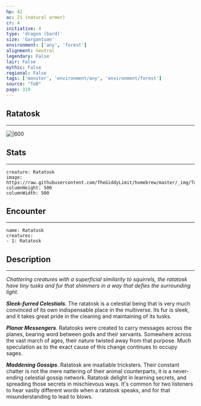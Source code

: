 ```yaml
---
hp: 42
ac: 21 (natural armor)
cr: 4
initiative: 4
type: 'dragon (bard)'    
size: 'Gargantuan'
environment: ['any', 'forest']
alignment: neutral
legendary: False
lair: False
mythic: False
regional: False
tags: ['monster', 'environment/any', 'environment/forest']
source: "ToB"
page: 319
---
```


## Ratatosk
---

![|600](https://raw.githubusercontent.com/TheGiddyLimit/homebrew/master/_img/ToB/Ratatosk.webp)

## Stats
---

```statblock
creature: Ratatosk
image: https://raw.githubusercontent.com/TheGiddyLimit/homebrew/master/_img/ToB/token/Ratatosk.png
columnHeight: 500
columnWidth: 500
```

## Encounter
---

```encounter-table
name: Ratatosk
creatures:
- 1: Ratatosk
```

## Description
---
_Chattering creatures with a superficial similarity to squirrels, the ratatosk have tiny tusks and fur that shimmers in a way that defies the surrounding light._

**_Sleek-furred Celestials_**. The ratatosk is a celestial being that is very much convinced of its own indispensable place in the multiverse. Its fur is sleek, and it takes great pride in the cleaning and maintaining of its tusks.

**_Planar Messengers_**. Ratatosks were created to carry messages across the planes, bearing word between gods and their servants. Somewhere across the vast march of ages, their nature twisted away from that purpose. Much speculation as to the exact cause of this change continues to occupy sages.

**_Maddening Gossips_**. Ratatosk are insatiable tricksters. Their constant chatter is not the mere nattering of their animal counterparts, it is a never-ending celestial gossip network. Ratatosk delight in learning secrets, and spreading those secrets in mischievous ways. It's common for two listeners to hear vastly different words when a ratatosk speaks, and for that misunderstanding to lead to blows.






